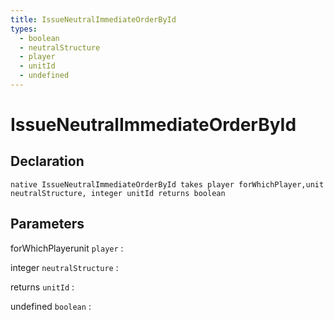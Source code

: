 ```yaml
---
title: IssueNeutralImmediateOrderById
types:
  - boolean
  - neutralStructure
  - player
  - unitId
  - undefined
---
```


# IssueNeutralImmediateOrderById

## Declaration

```jass
native IssueNeutralImmediateOrderById takes player forWhichPlayer,unit neutralStructure, integer unitId returns boolean
```

## Parameters
forWhichPlayerunit `player`
: 

integer `neutralStructure`
: 

returns `unitId`
: 

undefined `boolean`
: 

